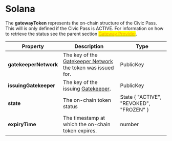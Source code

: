 # Solana

The **gatewayToken** represents the on-chain structure of the Civic Pass. This will is only defined if the Civic Pass is ACTIVE. For information on how to retrieve the status see the parent section [<mark style="color:orange;">Gateway Provider</mark>](../).

| Property              | Description                                                                                                                            | Type                                    |
| --------------------- | -------------------------------------------------------------------------------------------------------------------------------------- | --------------------------------------- |
| **gatekeeperNetwork** | The key of the [Gatekeeper Network](../../../../../overview/how-it-works.md#the-on-chain-gatekeeper-network) the token was issued for. | PublicKey                               |
| **issuingGatekeeper** | The key of the issuing [Gatekeeper](../../../../../overview/how-it-works.md#the-on-chain-gatekeeper-network).                          | PublicKey                               |
| **state**             | The on-chain token status                                                                                                              | State { "ACTIVE", "REVOKED", "FROZEN" } |
| **expiryTime**        | The timestamp at which the on-chain token expires.                                                                                     | number                                  |

